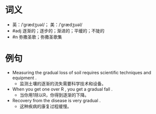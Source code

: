 # 词义
- 英：/ˈɡrædʒuəl/； 美：/ˈɡrædʒuəl/
- #adj 逐渐的；逐步的；渐进的；平缓的；不陡的
- #n 弥撒圣歌；弥撒圣歌集
# 例句
- Measuring the gradual loss of soil requires scientific techniques and equipment .
	- 监测土壤的逐渐的流失需要科学技术和设备。
- When you get one over R , you get a gradual fall .
	- 当你用1除以R，你得到逐渐的下降。
- Recovery from the disease is very gradual .
	- 这种疾病的康复过程缓慢。
